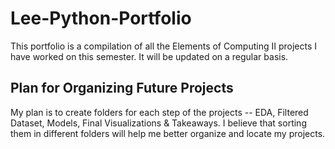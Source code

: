 # Lee-Python-Portfolio
This portfolio is a compilation of all the Elements of Computing II projects I have worked on this semester. It will be updated on a regular basis.

## Plan for Organizing Future Projects
My plan is to create folders for each step of the projects -- EDA, Filtered Dataset, Models, Final Visualizations & Takeaways. I believe that sorting them in different folders will help me better organize and locate my projects. 
